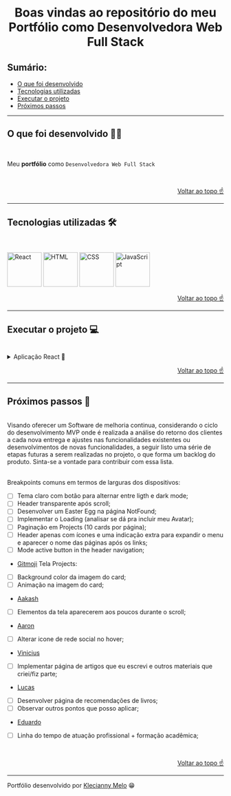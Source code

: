 <h1 id="top" align="center">Boas vindas ao repositório do meu Portfólio como Desenvolvedora Web Full Stack </h1>

<h2>Sumário:</h2>

- [O que foi desenvolvido](#summary)
- [Tecnologias utilizadas](#tech)
- [Executar o projeto](#execute)
- [Próximos passos](#nextSteps)

---

<h2 id="summary">O que foi desenvolvido 👩‍💻</h2>

<br>

Meu **portfólio** como `Desenvolvedora Web Full Stack`

<br>

<p align="right"><a href="#top">Voltar ao topo ☝</a></p>

---

<h2 id="tech">Tecnologias utilizadas 🛠</h2>

<br>

<img title="React" alt="React" height="80" width="80" src="https://cdn.jsdelivr.net/gh/devicons/devicon/icons/react/react-original.svg" /> <img title="HTML" alt="HTML" height="80" width="80" src="https://cdn.jsdelivr.net/gh/devicons/devicon/icons/html5/html5-original.svg" /> <img title="CSS" alt="CSS" height="80" width="80" src="https://cdn.jsdelivr.net/gh/devicons/devicon/icons/css3/css3-original.svg" /> <img title="JavaScript" alt="JavaScript" height="80" width="80" src="https://cdn.jsdelivr.net/gh/devicons/devicon/icons/javascript/javascript-original.svg" />
          
<p align="right"><a href="#top">Voltar ao topo ☝</a></p>

---

<h2 id="execute">Executar o projeto 💻</h2>

<br>

<details><summary>Aplicação React 🎉</summary>
<p>
Para instalar as dependências e iniciar a aplicação React, execute os comandos na ordem a seguir:

```bash
  cd src
```

```bash
  cd portfolio
```

```bash
  cd npm install
```

```bash
  cd npm start
```

</p>
</details>

<p align="right"><a href="#top">Voltar ao topo ☝</a></p>

---

<h2 id="nextSteps">Próximos passos 🚀</h2>

<br>
Visando oferecer um Software de melhoria continua, considerando o ciclo do desenvolvimento MVP onde é realizada a análise do retorno dos clientes a cada nova entrega e ajustes nas funcionalidades existentes ou desenvolvimentos de novas funcionalidades, a seguir listo uma série de etapas futuras a serem realizadas no projeto, o que forma um backlog do produto. Sinta-se a vontade para contribuir com essa lista.
<br>
<br>

Breakpoints comuns em termos de larguras dos dispositivos:
- [ ] Tema claro com botão para alternar entre ligth e dark mode;
- [ ] Header transparente após scroll;
- [ ] Desenvolver um Easter Egg na página NotFound;
- [ ] Implementar o Loading (analisar se dá pra incluir meu Avatar);
- [ ] Paginação em Projects (10 cards por página);
- [ ] Header apenas com ícones e uma indicação extra para expandir o menu e aparecer o nome das páginas após os links;
- [ ] Mode active button in the header navigation;

- [Gitmoji](https://gitmoji.dev/)
Tela Projects:
- [ ] Background color da imagem do card;
- [ ] Animação na imagem do card;

- [Aakash](https://aakash-sharma.netlify.app/)
- [ ] Elementos da tela aparecerem aos poucos durante o scroll;

- [Aaron](https://www.aarondunphy.com/)
- [ ] Alterar icone de rede social no hover;

- [Vinicius](https://portfolio-jade-omega-61.vercel.app/)
- [ ] Implementar página de artigos que eu escrevi e outros materiais que criei/fiz parte;

- [Lucas](https://lucasm.dev/)
- [ ] Desenvolver página de recomendações de livros;
- [ ] Observar outros pontos que posso aplicar;

- [Eduardo](https://eduardosilveira.com/)
- [ ] Linha do tempo de atuação profissional + formação acadêmica;

<br>

<p align="right"><a href="#top">Voltar ao topo ☝</a></p>

---

Portfólio desenvolvido por [Klecianny Melo](https://www.linkedin.com/in/kecbm/) 😁
